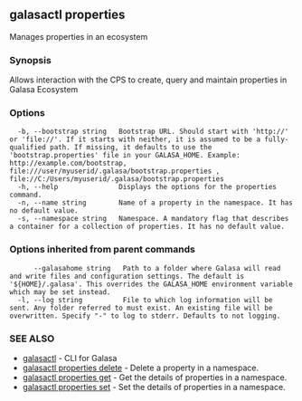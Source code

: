 ## galasactl properties

Manages properties in an ecosystem

### Synopsis

Allows interaction with the CPS to create, query and maintain properties in Galasa Ecosystem

### Options

```
  -b, --bootstrap string   Bootstrap URL. Should start with 'http://' or 'file://'. If it starts with neither, it is assumed to be a fully-qualified path. If missing, it defaults to use the 'bootstrap.properties' file in your GALASA_HOME. Example: http://example.com/bootstrap, file:///user/myuserid/.galasa/bootstrap.properties , file://C:/Users/myuserid/.galasa/bootstrap.properties
  -h, --help               Displays the options for the properties command.
  -n, --name string        Name of a property in the namespace. It has no default value.
  -s, --namespace string   Namespace. A mandatory flag that describes a container for a collection of properties. It has no default value.
```

### Options inherited from parent commands

```
      --galasahome string   Path to a folder where Galasa will read and write files and configuration settings. The default is '${HOME}/.galasa'. This overrides the GALASA_HOME environment variable which may be set instead.
  -l, --log string          File to which log information will be sent. Any folder referred to must exist. An existing file will be overwritten. Specify "-" to log to stderr. Defaults to not logging.
```

### SEE ALSO

* [galasactl](galasactl.md)	 - CLI for Galasa
* [galasactl properties delete](galasactl_properties_delete.md)	 - Delete a property in a namespace.
* [galasactl properties get](galasactl_properties_get.md)	 - Get the details of properties in a namespace.
* [galasactl properties set](galasactl_properties_set.md)	 - Set the details of properties in a namespace.

